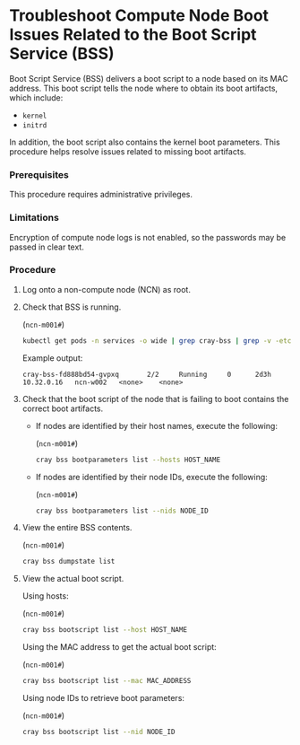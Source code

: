 # Troubleshoot Compute Node Boot Issues Related to the Boot Script Service \(BSS\)

Boot Script Service \(BSS\) delivers a boot script to a node based on its MAC address. This boot script tells the node where to obtain its boot artifacts, which include:

- `kernel`
- `initrd`

In addition, the boot script also contains the kernel boot parameters. This procedure helps resolve issues related to missing boot artifacts.

### Prerequisites

This procedure requires administrative privileges.

### Limitations

Encryption of compute node logs is not enabled, so the passwords may be passed in clear text.

### Procedure

1.  Log onto a non-compute node \(NCN\) as root.

2.  Check that BSS is running.

    (`ncn-m001#`)
    ```bash
    kubectl get pods -n services -o wide | grep cray-bss | grep -v -etcd-
    ```

    Example output:

    ```
    cray-bss-fd888bd54-gvpxq       2/2     Running     0      2d3h    10.32.0.16   ncn-w002   <none>    <none>
    ```

3.  Check that the boot script of the node that is failing to boot contains the correct boot artifacts.

    -   If nodes are identified by their host names, execute the following:

        (`ncn-m001#`)
        ```bash
        cray bss bootparameters list --hosts HOST_NAME
        ```

    -   If nodes are identified by their node IDs, execute the following:

        (`ncn-m001#`)
        ```bash
        cray bss bootparameters list --nids NODE_ID
        ```

4.  View the entire BSS contents.

    (`ncn-m001#`)
    ```bash
    cray bss dumpstate list
    ```

5.  View the actual boot script.

    Using hosts:

    (`ncn-m001#`)
    ```bash
    cray bss bootscript list --host HOST_NAME
    ```

    Using the MAC address to get the actual boot script:

    (`ncn-m001#`)
    ```bash
    cray bss bootscript list --mac MAC_ADDRESS
    ```

    Using node IDs to retrieve boot parameters:

    (`ncn-m001#`)
    ```bash
    cray bss bootscript list --nid NODE_ID
    ```

